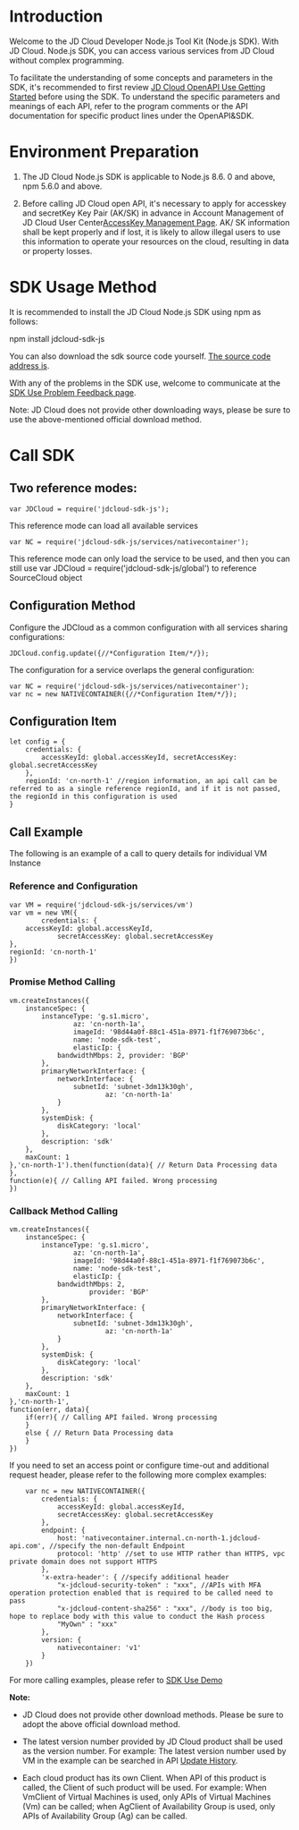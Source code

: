 
# Introduction #
  Welcome to the JD Cloud Developer Node.js Tool Kit (Node.js SDK). With JD Cloud. Node.js SDK, you can access various services from JD Cloud without complex programming. 

  To facilitate the understanding of some concepts and parameters in the SDK, it's recommended to first review [JD Cloud OpenAPI Use Getting Started](https://docs.jdcloud.com/en/common-declaration/api/introduction) before using the SDK. To understand the specific parameters and meanings of each API, refer to the program comments or the API documentation for specific product lines under the OpenAPI&SDK.



# Environment Preparation #
 1. The JD Cloud Node.js SDK is applicable to Node.js 8.6. 0 and above, npm 5.6.0 and above.

 2. Before calling JD Cloud open API, it's necessary to apply for accesskey and secretKey Key Pair (AK/SK) in advance in Account Management of JD Cloud User Center[AccessKey Management Page](https://uc.jdcloud.com/accesskey/index). AK/ SK information shall be kept properly and if lost, it is likely to allow illegal users to use this information to operate your resources on the cloud, resulting in data or property losses.



# SDK Usage Method #
It is recommended to install the JD Cloud Node.js SDK using npm as follows: 

npm install jdcloud-sdk-js

 

You can also download the sdk source code yourself. [The source code address is](https://github.com/jdcloud-api/jdcloud-sdk-nodejs).

 

With any of the problems in the SDK use, welcome to communicate at the [SDK Use Problem Feedback page](https://github.com/jdcloud-api/jdcloud-sdk-nodejs/issues).



Note: JD Cloud does not provide other downloading ways, please be sure to use the above-mentioned official download method.

 

# Call SDK #

## Two reference modes: ##
	var JDCloud = require('jdcloud-sdk-js');

This reference mode can load all available services



	var NC = require('jdcloud-sdk-js/services/nativecontainer');

This reference mode can only load the service to be used, and then you can still use var JDCloud = require('jdcloud-sdk-js/global') to reference SourceCloud object

## Configuration Method ##

Configure the JDCloud as a common configuration with all services sharing configurations:

	JDCloud.config.update({//*Configuration Item/*/});

The configuration for a service overlaps the general configuration: 

	var NC = require('jdcloud-sdk-js/services/nativecontainer'); 
	var nc = new NATIVECONTAINER({//*Configuration Item/*/});


## Configuration Item ##

	let config = { 
		credentials: { 
			accessKeyId: global.accessKeyId, secretAccessKey: global.secretAccessKey 
		},
		regionId: 'cn-north-1' //region information, an api call can be referred to as a single reference regionId, and if it is not passed, the regionId in this configuration is used
	}


## Call Example ##

The following is an example of a call to query details for individual VM Instance


###  Reference and Configuration  ###

    var VM = require('jdcloud-sdk-js/services/vm')
    var vm = new VM({
            credentials: {
        accessKeyId: global.accessKeyId,
                secretAccessKey: global.secretAccessKey
    },
    regionId: 'cn-north-1'
    })



### Promise Method Calling #### 

	vm.createInstances({
        instanceSpec: {
            instanceType: 'g.s1.micro',
                    az: 'cn-north-1a',
                    imageId: '98d44a0f-88c1-451a-8971-f1f769073b6c',
                    name: 'node-sdk-test',
                    elasticIp: {
                bandwidthMbps: 2, provider: 'BGP'
            },
            primaryNetworkInterface: {
                networkInterface: {
                    subnetId: 'subnet-3dm13k30gh',
                            az: 'cn-north-1a'
                }
            },
            systemDisk: {
                diskCategory: 'local'
            },
            description: 'sdk'
        },
        maxCount: 1
    },'cn-north-1').then(function(data){ // Return Data Processing data 
    },
    function(e){ // Calling API failed. Wrong processing 
    })



### Callback Method Calling ### 

	vm.createInstances({
        instanceSpec: {
            instanceType: 'g.s1.micro',
                    az: 'cn-north-1a',
                    imageId: '98d44a0f-88c1-451a-8971-f1f769073b6c',
                    name: 'node-sdk-test',
                    elasticIp: {
                bandwidthMbps: 2,
                        provider: 'BGP'
            },
            primaryNetworkInterface: {
                networkInterface: {
                    subnetId: 'subnet-3dm13k30gh',
                            az: 'cn-north-1a'
                }
            },
            systemDisk: {
                diskCategory: 'local'
            },
            description: 'sdk'
        },
        maxCount: 1
    },'cn-north-1',
    function(err, data){
        if(err){ // Calling API failed. Wrong processing 
        } 
		else { // Return Data Processing data 
        } 
    })

If you need to set an access point or configure time-out and additional request header, please refer to the following more complex examples:

```
    var nc = new NATIVECONTAINER({
        credentials: {
            accessKeyId: global.accessKeyId,
            secretAccessKey: global.secretAccessKey
        },
        endpoint: {
            host: 'nativecontainer.internal.cn-north-1.jdcloud-api.com', //specify the non-default Endpoint
            protocol: 'http' //set to use HTTP rather than HTTPS, vpc private domain does not support HTTPS
        },
        'x-extra-header': { //specify additional header
            "x-jdcloud-security-token" : "xxx", //APIs with MFA operation protection enabled that is required to be called need to pass
            "x-jdcloud-content-sha256" : "xxx", //body is too big, hope to replace body with this value to conduct the Hash process
            "MyOwn" : "xxx"
        },
        version: {
            nativecontainer: 'v1'
        }
    })
```
    

For more calling examples, please refer to [SDK Use Demo](https://github.com/jdcloud-api/jdcloud-sdk-nodejs/tree/master/test)

**Note:**

- JD Cloud does not provide other download methods. Please be sure to adopt the above official download method.

- The latest version number provided by JD Cloud product shall be used as the version number. For example: The latest version number used by VM in the example can be searched in API [Update History](../../API/Virtual-Machines/ChangeLog.md).

- Each cloud product has its own Client. When API of this product is called, the Client of such product will be used. For example: When VmClient of Virtual Machines is used, only APIs of Virtual Machines (Vm) can be called; when AgClient of Availability Group is used, only APIs of Availability Group (Ag) can be called.

